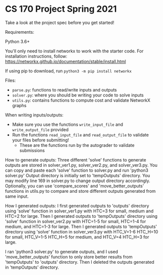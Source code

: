 # CS 170 Project Spring 2021

Take a look at the project spec before you get started!

Requirements:

Python 3.6+

You'll only need to install networkx to work with the starter code. For installation instructions, follow: https://networkx.github.io/documentation/stable/install.html

If using pip to download, run `python3 -m pip install networkx`


Files:
- `parse.py`: functions to read/write inputs and outputs
- `solver.py`: where you should be writing your code to solve inputs
- `utils.py`: contains functions to compute cost and validate NetworkX graphs

When writing inputs/outputs:
- Make sure you use the functions `write_input_file` and `write_output_file` provided
- Run the functions `read_input_file` and `read_output_file` to validate your files before submitting!
  - These are the functions run by the autograder to validate submissions


How to generate outputs:
  Three different 'solve' functions to generate outputs are stored in solver_ver1.py, solver_ver2.py, and solver_ver3.py. 
  You can copy and paste each 'solve' function to solver.py and run 'python3 solver.py'
  Output directory is initially set to 'tempOutputs' directory. 
  You may modify line 169 in solver.py to change output directory accordingly.
  Optionally, you can use 'compare_scores' and 'move_better_outputs' functions in utils.py to compare and store different outputs generated from same input.

How I generated outputs:
  I first generated outputs to 'outputs' directory using 'solve' function in solver_ver1.py with HTC=3 for small, medium and HTC=2 for large.
  Then I generated outputs to 'tempOutputs' directory using 'solve' function in solver_ver2.py with HTC=1-5 for small, HTC=1-4 for medium, and HTC=1-3 for large. 
  Then I generated outputs to 'tempOutputs' directory using 'solve' function in solver_ver3.py with HTC_V=1-6 HTC_H=10 for small, HTC_V=1-5 HTC_H=5 for medium, and HTC_V=4 HTC_H=3 for large.

  I ran 'python3 solver.py' to generate outputs, and I used 'move_better_outputs' function to only store better results from 'tempOutputs' to 'outputs' directory. 
  Then I deleted the outputs generated in 'tempOutputs' directory. 
